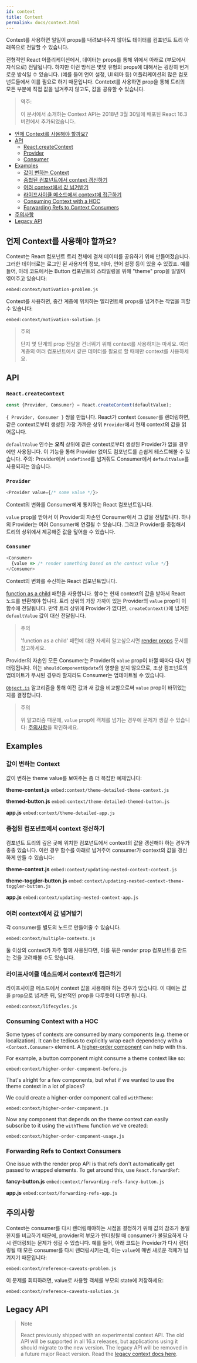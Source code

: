 ```yaml
---
id: context
title: Context
permalink: docs/context.html
---
```


Context를 사용하면 일일이 props를 내려보내주지 않아도 데이터를 컴포넌트 트리 아래쪽으로 전달할 수 있습니다.

전형적인 React 어플리케이션에서, 데이터는 props를 통해 위에서 아래로 (부모에서 자식으로) 전달됩니다. 하지만 이런 방식은 몇몇 유형의 props에 대해서는 굉장히 번거로운 방식일 수 있습니다. (예를 들어 언어 설정, UI 테마 등) 어플리케이션의 많은 컴포넌트들에서 이를 필요로 하기 때문입니다. Contetxt를 사용하면 prop을 통해 트리의 모든 부분에 직접 값을 넘겨주지 않고도, 값을 공유할 수 있습니다.

> 역주:
>
> 이 문서에서 소개하는 Context API는 2018년 3월 30일에 배포된 React 16.3 버전에서 추가되었습니다.

- [언제 Context를 사용해야 할까요?](#when-to-use-context)
- [API](#api)
  - [React.createContext](#reactcreatecontext)
  - [Provider](#provider)
  - [Consumer](#consumer)
- [Examples](#examples)
  - [값이 변하는 Context](#dynamic-context)
  - [중첩된 컴포넌트에서 context 갱신하기](#updating-context-from-a-nested-component)
  - [여러 context에서 값 넘겨받기](#consuming-multiple-contexts)
  - [라이프사이클 메소드에서 context에 접근하기](#accessing-context-in-lifecycle-methods)
  - [Consuming Context with a HOC](#consuming-context-with-a-hoc)
  - [Forwarding Refs to Context Consumers](#forwarding-refs-to-context-consumers)
- [주의사항](#caveats)
- [Legacy API](#legacy-api)


## 언제 Context를 사용해야 할까요?

Context는 React 컴포넌트 트리 전체에 걸쳐 데이터를 공유하기 위해 만들어졌습니다. 그러한 데이터로는 로그인 된 사용자의 정보, 테마, 언어 설정 등이 있을 수 있겠죠. 예를 들어, 아래 코드에서는 Button 컴포넌트의 스타일링을 위해 "theme" prop을 일일이 엮어주고 있습니다:

`embed:context/motivation-problem.js`

Context를 사용하면, 중간 계층에 위치하는 엘리먼트에 props를 넘겨주는 작업을 피할 수 있습니다:

`embed:context/motivation-solution.js`

> 주의
>
> 단지 몇 단계의 prop 전달을 건너뛰기 위해 context를 사용하지는 마세요. 여러 계층의 여러 컴포넌트에서 같은 데이터를 필요로 할 때에만 context를 사용하세요.

## API

### `React.createContext`

```js
const {Provider, Consumer} = React.createContext(defaultValue);
```

`{ Provider, Consumer }` 쌍을 만듭니다. React가 context `Consumer`를 렌더링하면, 같은 context로부터 생성된 가장 가까운 상위 `Provider`에서 현재 context의 값을 읽어옵니다.

`defaultValue` 인수는 **오직** 상위에 같은 context로부터 생성된 Provider가 없을 경우에만 사용됩니다. 이 기능을 통해 Provider 없이도 컴포넌트를 손쉽게 테스트해볼 수 있습니다. 주의: Provider에서 `undefined`를 넘겨줘도 Consumer에서 `defaultValue`를 사용되지는 않습니다.

### `Provider`

```js
<Provider value={/* some value */}>
```

Context의 변화를 Consumer에게 통지하는 React 컴포넌트입니다.

`value` prop을 받아서 이 Provider의 자손인 Consumer에서 그 값을 전달합니다. 하나의 Provider는 여러 Consumer에 연결될 수 있습니다. 그리고 Provider를 중첩해서 트리의 상위에서 제공해준 값을 덮어쓸 수 있습니다.

### `Consumer`

```js
<Consumer>
  {value => /* render something based on the context value */}
</Consumer>
```

Context의 변화를 수신하는 React 컴포넌트입니다.


[function as a child](/docs/render-props.html#using-props-other-than-render) 패턴을 사용합니다. 함수는 현재 context의 값을 받아서 React 노드를 반환해야 합니다. 트리 상위의 가장 가까이 있는 Provider의 `value` prop이 이 함수에 전달됩니다. 만약 트리 상위에 Provider가 없다면, `createContext()`에 넘겨진 `defaultValue` 값이 대신 전달됩니다.

> 주의
> 
> 'function as a child' 패턴에 대한 자세히 알고싶으시면 [render props](/docs/render-props.html) 문서를 참고하세요.

Provider의 자손인 모든 Consumer는 Provider의 `value` prop이 바뀔 때마다 다시 렌더링됩니다. 이는 `shouldComponentUpdate`의 영향을 받지 않으므로, 조상 컴포넌트의 업데이트가 무시된 경우라 할지라도 Consumer는 업데이트될 수 있습니다.

[`Object.is`](//developer.mozilla.org/en-US/docs/Web/JavaScript/Reference/Global_Objects/Object/is#Description) 알고리즘을 통해 이전 값과 새 값을 비교함으로써 `value` prop이 바뀌었는지를 결정합니다.

> 주의
> 
> 위 알고리즘 때문에, `value` prop에 객체를 넘기는 경우에 문제가 생길 수 있습니다: [주의사항](#caveats)을 확인하세요.

## Examples

### 값이 변하는 Context

값이 변하는 theme value를 보여주는 좀 더 복잡한 예제입니다:

**theme-context.js**
`embed:context/theme-detailed-theme-context.js`

**themed-button.js**
`embed:context/theme-detailed-themed-button.js`

**app.js**
`embed:context/theme-detailed-app.js`

### 중첩된 컴포넌트에서 context 갱신하기

컴포넌트 트리의 깊은 곳에 위치한 컴포넌트에서 context의 값을 갱신해야 하는 경우가 종종 있습니다. 이런 경우 함수를 아래로 넘겨주어 consumer가 context의 값을 갱신하게 만들 수 있습니다:

**theme-context.js**
`embed:context/updating-nested-context-context.js`

**theme-toggler-button.js**
`embed:context/updating-nested-context-theme-toggler-button.js`

**app.js**
`embed:context/updating-nested-context-app.js`

### 여러 context에서 값 넘겨받기

각 consumer를 별도의 노드로 만들어줄 수 있습니다.

`embed:context/multiple-contexts.js`

둘 이상의 context가 자주 함께 사용된다면, 이를 묶은 render prop 컴포넌트를 만드는 것을 고려해볼 수도 있습니다.

### 라이프사이클 메소드에서 context에 접근하기

라이프사이클 메소드에서 context 값을 사용해야 하는 경우가 있습니다. 이 때에는 값을 prop으로 넘겨준 뒤, 일반적인 prop을 다루듯이 다루면 됩니다.

`embed:context/lifecycles.js`

### Consuming Context with a HOC

Some types of contexts are consumed by many components (e.g. theme or localization). It can be tedious to explicitly wrap each dependency with a `<Context.Consumer>` element. A [higher-order component](/docs/higher-order-components.html) can help with this.

For example, a button component might consume a theme context like so:

`embed:context/higher-order-component-before.js`

That's alright for a few components, but what if we wanted to use the theme context in a lot of places?

We could create a higher-order component called `withTheme`:

`embed:context/higher-order-component.js`

Now any component that depends on the theme context can easily subscribe to it using the `withTheme` function we've created:

`embed:context/higher-order-component-usage.js`

### Forwarding Refs to Context Consumers

One issue with the render prop API is that refs don't automatically get passed to wrapped elements. To get around this, use `React.forwardRef`:

**fancy-button.js**
`embed:context/forwarding-refs-fancy-button.js`

**app.js**
`embed:context/forwarding-refs-app.js`

## 주의사항

Context는 consumer를 다시 렌더링해야하는 시점을 결정하기 위해 값의 참조가 동일한지를 비교하기 때문에, provider의 부모가 렌더링될 때 consumer가 불필요하게 다시 렌더링되는 문제가 생길 수 있습니다. 예를 들어, 아래 코드는 Provider가 다시 렌더링될 때 모든 consumer를 다시 렌더링시키는데, 이는 `value`에 매번 새로운 객체가 넘겨지기 때문입니다:

`embed:context/reference-caveats-problem.js`


이 문제를 회피하려면, value로 사용할 객체를 부모의 state에 저장하세요:

`embed:context/reference-caveats-solution.js`

## Legacy API

> Note
> 
> React previously shipped with an experimental context API. The old API will be supported in all 16.x releases, but applications using it should migrate to the new version. The legacy API will be removed in a future major React version. Read the [legacy context docs here](/docs/legacy-context.html).
 